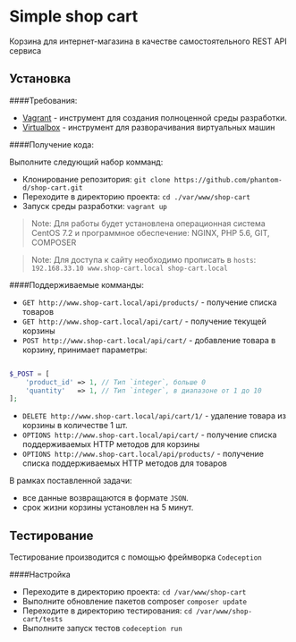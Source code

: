 Simple shop cart
================

Корзина для интернет-магазина в качестве самостоятельного REST API сервиса

Установка
---------

####Требования:

* [Vagrant](https://www.vagrantup.com/downloads.html) - инструмент для создания полноценной среды разработки.
* [Virtualbox](https://www.virtualbox.org/wiki/Downloads) - инструмент для разворачивания виртуальных машин

####Получение кода:

Выполните следующий набор комманд:

* Клонирование репозитория: `git clone https://github.com/phantom-d/shop-cart.git`
* Переходите в директорию проекта: `cd ./var/www/shop-cart`
* Запуск среды разработки: `vagrant up`

> Note: Для работы будет установлена операционная система CentOS 7.2 и программное обеспечение: NGINX, PHP 5.6, GIT, COMPOSER

> Note: Для доступа к сайту необходимо прописать в `hosts`: `192.168.33.10 www.shop-cart.local shop-cart.local`

####Поддерживаемые комманды:

* `GET http://www.shop-cart.local/api/products/` - получение списка товаров
* `GET http://www.shop-cart.local/api/cart/` - получение текущей корзины
* `POST http://www.shop-cart.local/api/cart/` - добавление товара в корзину, принимает параметры:

```php

$_POST = [
    'product_id' => 1, // Тип `integer`, больше 0
    'quantity'   => 1, // Тип `integer`, в диапазоне от 1 до 10
];

```

* `DELETE http://www.shop-cart.local/api/cart/1/` - удаление товара из корзины в количестве 1 шт.
* `OPTIONS http://www.shop-cart.local/api/cart/` - получение списка поддерживаемых HTTP методов для корзины
* `OPTIONS http://www.shop-cart.local/api/products/` - получение списка поддерживаемых HTTP методов для товаров

В рамках поставленной задачи:

* все данные возвращаются в формате `JSON`.
* срок жизни корзины установлен на 5 минут.

Тестирование
------------

Тестирование производится с помощью фреймворка `Codeception`

####Настройка

* Переходите в директорию проекта: `cd /var/www/shop-cart`
* Выполните обновление пакетов composer `composer update`
* Переходите в директорию тестирования: `cd /var/www/shop-cart/tests`
* Выполните запуск тестов `codeception run`